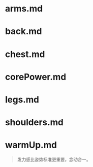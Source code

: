 # arms.md



# back.md




# chest.md

# corePower.md

# legs.md
# shoulders.md
# warmUp.md






> 发力感比姿势标准更重要，念动合一。

